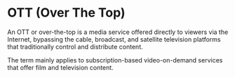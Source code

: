 # OTT (Over The Top)

An OTT or over-the-top is a media service offered directly to viewers via the Internet, bypassing the cable, broadcast, and satellite television platforms that traditionally control and distribute content.

The term mainly applies to subscription-based video-on-demand services that offer film and television content.
